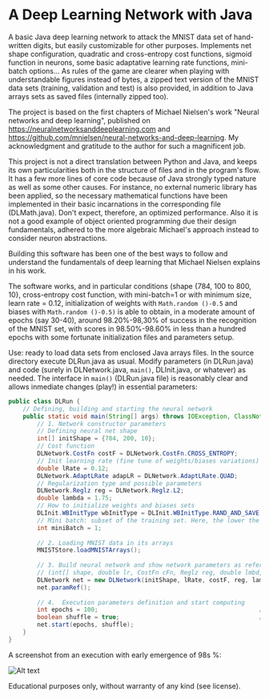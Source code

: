 # A Deep Learning Network with Java

A basic Java deep learning network to attack the MNIST data set of hand-written digits, but easily customizable for other purposes. 
Implements net shape configuration, quadratic and cross-entropy cost functions, sigmoid function in neurons, some basic adaptative 
learning rate functions, mini-batch options... As rules of the game are clearer when playing with understandable figures instead of bytes, a zipped text version of the MNIST data sets (training, validation and test) is also provided, in addition to Java arrays sets as saved files (internally zipped too).

The project is based on the first chapters of Michael Nielsen's work "Neural networks and deep learning", published on 
https://neuralnetworksanddeeplearning.com and https://github.com/mnielsen/neural-networks-and-deep-learning. My acknowledgment and 
gratitude to the author for such a magnificent job.

This project is not a direct translation between Python and Java, and keeps its own particularities 
both in the structure of files and in the program's flow. It has a few more lines of core code because of Java strongly typed
nature as well as some other causes. For instance, no external numeric library has been applied, so the necessary mathematical 
functions have been implemented in their basic incarnations in the corresponding file (DLMath.java). Don't expect, therefore, an optimized 
performance. Also it is not a good example of object oriented programming due their design fundamentals, adhered to the more algebraic 
Michael's approach instead to consider neuron abstractions.

Building this software has been one of the best ways to follow and understand the fundamentals of deep learning that Michael Nielsen 
explains in his work. 

The software works, and in particular conditions (shape {784, 100 to 800, 10}, cross-entropy cost function, with mini-batch=1 or with minimum size, learn rate = 0.12, initialization of weights with ```Math.random ()-0.5``` and biases with ```Math.random ()-0.5)``` is able to obtain, in a moderate amount of epochs (say 30-40), around 98.20%-98,30%  of success in the recognition of the MNIST set, with scores in 98.50%-98.60% in less than a hundred epochs with some fortunate initialization files and parameters setup.

Use: ready to load data sets from enclosed Java arrays files. In the source directory execute DLRun.java as usual. Modify parameters (in DLRun.java) and code (surely in DLNetwork.java, ```main()```, DLInit.java, or whatever) as needed. The interface in ```main()``` (DLRun.java file) is reasonably clear and allows inmediate changes (play!) in essential parameters:

```java
public class DLRun {
    // Defining, building and starting the neural network
    public static void main(String[] args) throws IOException, ClassNotFoundException{
        // 1. Network constructor parameters
        // Defining neural net shape
        int[] initShape = {784, 200, 10}; 
        // Cost function
        DLNetwork.CostFn costF = DLNetwork.CostFn.CROSS_ENTROPY;        // QUADRATIC | CROSS_ENTROPY   
        // Init learning rate (fine tune of weights/biases variations) and possible adaptation
        double lRate = 0.12;       
        DLNetwork.AdaptLRate adapLR = DLNetwork.AdaptLRate.QUAD;        // NO | LIN | QUAD | SQRT
        // Regularization type and possible parameters
        DLNetwork.Reglz reg = DLNetwork.Reglz.L2;                       // NO | L2   
        double lambda = 1.75;                                           // L2 regularization parameter
        // How to initialize weights and biases sets
        DLInit.WBInitType wbInitType = DLInit.WBInitType.RAND_AND_SAVE; // RANDOM | RAND_AND_SAVE| LOAD_PRE_SAVED | LOAD_BY_NAME
        // Mini batch: subset of the training set. Here, the lower the better
        int miniBatch = 1;      
        
        // 2. Loading MNIST data in its arrays
        MNISTStore.loadMNISTArrays();
        
        // 3. Build neural network and show network parameters as reference
        // (int[] shape, double lr, CostFn cFn, Reglz reg, double lmbd, int mB, WBInitType init/load)
        DLNetwork net = new DLNetwork(initShape, lRate, costF, reg, lambda, adapLR, miniBatch, wbInitType); 
        net.paramRef();
        
        // 4.  Execution parameters definition and start computing
        int epochs = 100;                                             // How many times we treat the entire training data set
        boolean shuffle = true;                                       // Shuffle or not training sets between epochs
        net.start(epochs, shuffle);
    }
}
```

A screenshot from an execution with early emergence of 98s %:

![Alt text](https://github.com/aisasa/DLNetworkJ/blob/master/A%20promising%20start.png "A promising start!")

Educational purposes only, without warranty of any kind (see license).
